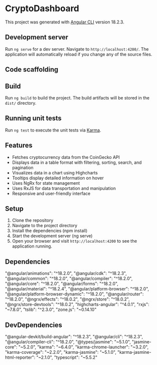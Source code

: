 # CryptoDashboard

This project was generated with [Angular CLI](https://github.com/angular/angular-cli) version 18.2.3.

## Development server

Run `ng serve` for a dev server. Navigate to `http://localhost:4200/`. The application will automatically reload if you change any of the source files.

## Code scaffolding

## Build

Run `ng build` to build the project. The build artifacts will be stored in the `dist/` directory.

## Running unit tests

Run `ng test` to execute the unit tests via [Karma](https://karma-runner.github.io).


## Features

- Fetches cryptocurrency data from the CoinGecko API
- Displays data in a table format with filtering, sorting, search, and pagination
- Visualizes data in a chart using Highcharts
- Tooltips display detailed information on hover
- Uses NgRx for state management
- Uses RxJS for data transportation and manipulation
- Responsive and user-friendly interface

## Setup

1. Clone the repository
2. Navigate to the project directory
3. Install the dependencies (npm install)
4. Start the development server (ng serve)
5. Open your browser and visit `http://localhost:4200` to see the application running.

## Dependencies

"@angular/animations": "^18.2.0",
"@angular/cdk": "^18.2.3",
"@angular/common": "^18.2.0",
"@angular/compiler": "^18.2.0",
"@angular/core": "^18.2.0",
"@angular/forms": "^18.2.0",
"@angular/material": "^18.2.4",
"@angular/platform-browser": "^18.2.0",
"@angular/platform-browser-dynamic": "^18.2.0",
"@angular/router": "^18.2.0",
"@ngrx/effects": "^18.0.2",
"@ngrx/store": "^18.0.2",
"@ngrx/store-devtools": "^18.0.2",
"highcharts-angular": "^4.0.1",
"rxjs": "~7.8.0",
"tslib": "^2.3.0",
"zone.js": "~0.14.10"

## DevDependencies

"@angular-devkit/build-angular": "^18.2.3",
"@angular/cli": "^18.2.3",
"@angular/compiler-cli": "^18.2.0",
"@types/jasmine": "~5.1.0",
"jasmine-core": "~5.2.0",
"karma": "~6.4.0",
"karma-chrome-launcher": "~3.2.0",
"karma-coverage": "~2.2.0",
"karma-jasmine": "~5.1.0",
"karma-jasmine-html-reporter": "~2.1.0",
"typescript": "~5.5.2"

